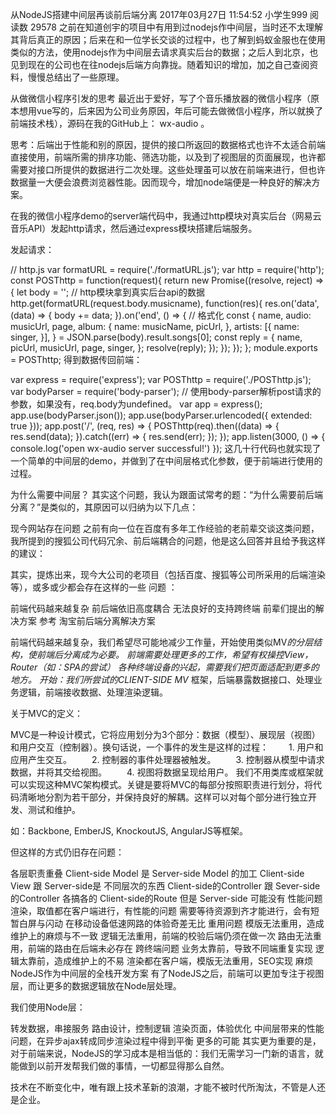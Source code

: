 从NodeJS搭建中间层再谈前后端分离
2017年03月27日 11:54:52 小学生999 阅读数 29578
之前在知道创宇的项目中有用到过nodejs作中间层，当时还不太理解其背后真正的原因；后来在和一位学长交谈的过程中，也了解到蚂蚁金服也在使用类似的方法，使用nodejs作为中间层去请求真实后台的数据；之后人到北京，也见到现在的公司也在往nodejs后端方向靠拢。随着知识的增加，加之自己查阅资料，慢慢总结出了一些原理。

从做微信小程序引发的思考
最近出于爱好，写了个音乐播放器的微信小程序（原本想用vue写的，后来因为公司业务原因，年后可能去做微信小程序，所以就换了前端技术栈），源码在我的GitHub上： wx-audio 。

思考：后端出于性能和别的原因，提供的接口所返回的数据格式也许不太适合前端直接使用，前端所需的排序功能、筛选功能，以及到了视图层的页面展现，也许都需要对接口所提供的数据进行二次处理。这些处理虽可以放在前端来进行，但也许数据量一大便会浪费浏览器性能。因而现今，增加node端便是一种良好的解决方案。

在我的微信小程序demo的server端代码中，我通过http模块对真实后台（网易云音乐API）发起http请求，然后通过express模块搭建后端服务。

发起请求：

// http.js
var formatURL = require('./formatURL.js');
var http = require('http');
const POSThttp = function(request){
  return new Promise((resolve, reject) => {
    let body = '';
    // http模块拿到真实后台api的数据
    http.get(formatURL(request.body.musicname), function(res){
      res.on('data', (data) => {
        body += data;
      }).on('end', () => {
        // 格式化
        const {
          name,
          audio: musicUrl,
          page,
          album: {
            name: musicName,
            picUrl,
          },
          artists: [{
            name: singer,
          }],
        } = JSON.parse(body).result.songs[0];
        const reply = {
          name,
          picUrl,
          musicUrl,
          page,
          singer,
        };
        resolve(reply);
      });
    });
  });
};
module.exports = POSThttp;
得到数据传回前端：

var express = require('express');
var POSThttp = require('./POSThttp.js');
var bodyParser = require('body-parser');
// 使用body-parser解析post请求的参数，如果没有，req.body为undefined。
var app = express();
app.use(bodyParser.json());
app.use(bodyParser.urlencoded({
  extended: true
}));
app.post('/', (req, res) => {
  POSThttp(req).then((data) => {
    res.send(data);
  }).catch((err) => {
    res.send(err);
  });
});
app.listen(3000, () => {
  console.log('open wx-audio server successful!')
});
这几十行代码也就实现了一个简单的中间层的demo，并做到了在中间层格式化参数，便于前端进行使用的过程。

为什么需要中间层？
其实这个问题，我认为跟面试常考的题：“为什么需要前后端分离？”是类似的，其原因可以归纳为以下几点：

现今网站存在问题
之前有向一位在百度有多年工作经验的老前辈交谈这类问题，我所提到的搜狐公司代码冗余、前后端耦合的问题，他是这么回答并且给予我这样的建议：




其实，提炼出来，现今大公司的老项目（包括百度、搜狐等公司所采用的后端渲染等），或多或少都会存在这样的一些 问题 ：

前端代码越来越复杂
前后端依旧高度耦合
无法良好的支持跨终端
前辈们提出的解决方案
参考 淘宝前后端分离解决方案

前端代码越来越复杂，我们希望尽可能地减少工作量，开始使用类似MV*的分层结构，使前端后分离成为必要。
前端需要处理更多的工作，希望有权操控View，Router（如：SPA的尝试）
各种终端设备的兴起，需要我们把页面适配到更多的地方。
开始：我们所尝试的CLIENT-SIDE MV* 框架，后端暴露数据接口、处理业务逻辑，前端接收数据、处理渲染逻辑。

关于MVC的定义：

MVC是一种设计模式，它将应用划分为3个部分：数据（模型）、展现层（视图）和用户交互（控制器）。换句话说，一个事件的发生是这样的过程：
　　1. 用户和应用产生交互。
　　2. 控制器的事件处理器被触发。
　　3. 控制器从模型中请求数据，并将其交给视图。
　　4. 视图将数据呈现给用户。
我们不用类库或框架就可以实现这种MVC架构模式。关键是要将MVC的每部分按照职责进行划分，将代码清晰地分割为若干部分，并保持良好的解耦。这样可以对每个部分进行独立开发、测试和维护。

如：Backbone, EmberJS, KnockoutJS, AngularJS等框架。


但这样的方式仍旧存在问题：

各层职责重叠
Client-side Model 是 Server-side Model 的加工
Client-side View 跟 Server-side是 不同层次的东西
Client-side的Controller 跟 Sever-side的Controller 各搞各的
Client-side的Route 但是 Server-side 可能没有
性能问题
渲染，取值都在客户端进行，有性能的问题
需要等待资源到齐才能进行，会有短暂白屏与闪动
在移动设备低速网路的体验奇差无比
重用问题
模版无法重用，造成维护上的麻烦与不一致
逻辑无法重用，前端的校验后端仍须在做一次
路由无法重用，前端的路由在后端未必存在
跨终端问题
业务太靠前，导致不同端重复实现
逻辑太靠前，造成维护上的不易
渲染都在客户端，模版无法重用，SEO实现 麻烦
NodeJS作为中间层的全栈开发方案
有了NodeJS之后，前端可以更加专注于视图层，而让更多的数据逻辑放在Node层处理。


我们使用Node层：

转发数据，串接服务
路由设计，控制逻辑
渲染页面，体验优化
中间层带来的性能问题，在异步ajax转成同步渲染过程中得到平衡
更多的可能
其实更为重要的是，对于前端来说，NodeJS的学习成本是相当低的：我们无需学习一门新的语言，就能做到以前开发帮我们做的事情，一切都显得那么自然。

技术在不断变化中，唯有跟上技术革新的浪潮，才能不被时代所淘汰，不管是人还是企业。